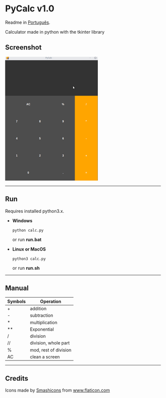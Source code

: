 # PyCalc v1.0 
Readme in
<a href="README_Pt.md">Português</a>.

Calculator made in python with the tkinter library

## Screenshot
<img src=screenshots/pycalc.gif/ height=400 width=300>

----------------------------

## Run

Requires installed python3.x.

* **Windows**

  ```
  python calc.py
  ```
    or run **run.bat**
* **Linux or MacOS**

  ```
  python3 calc.py
  ```
    or run **run.sh**
----------------------------

## Manual

|Symbols| Operation|
|--------|----------|
| + | addition  |
| - |subtraction|
| * |multiplication|
| **  |Exponential|
| / |division|
| // |division, whole part|
|%|mod, rest of division|
|AC|clean a screen|

----------------------------
## Credits
<div>Icons made by <a href="https://www.flaticon.com/br/autores/smashicons" title="Smashicons">Smashicons</a> from <a href="https://www.flaticon.com/br/" title="Flaticon">www.flaticon.com</a></div>
